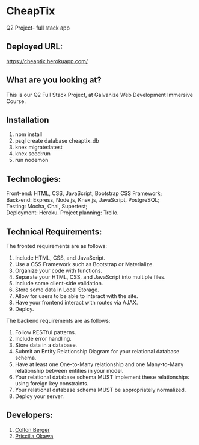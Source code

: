 # CheapTix
Q2 Project- full stack app

## Deployed URL: 
https://cheaptix.herokuapp.com/

## What are you looking at? 
This is our Q2 Full Stack Project, at Galvanize Web Development Immersive Course.

## Installation
1. npm install
2. psql create database cheaptix_db
3. knex migrate:latest
4. knex seed:run
5. run nodemon

## Technologies: 
Front-end: HTML, CSS, JavaScript, Bootstrap CSS Framework;<br>
Back-end: Express, Node.js, Knex.js, JavaScript, PostgreSQL;<br>
Testing: Mocha, Chai, Supertest;<br>
Deployment: Heroku.
Project planning: Trello.

## Technical Requirements:
The fronted requirements are as follows:<br>

1. Include HTML, CSS, and JavaScript.
2. Use a CSS Framework such as Bootstrap or Materialize.
3. Organize your code with functions.
4. Separate your HTML, CSS, and JavaScript into multiple files.
5. Include some client-side validation.
6. Store some data in Local Storage.
7. Allow for users to be able to interact with the site.
8. Have your frontend interact with routes via AJAX.
9. Deploy.

The backend requirements are as follows:<br>

1. Follow RESTful patterns.
2. Include error handling.
3. Store data in a database.
4. Submit an Entity Relationship Diagram for your relational database schema.
5. Have at least one One-to-Many relationship and one Many-to-Many relationship between entities in your model.
6. Your relational database schema MUST implement these relationships using foreign key constraints.
7. Your relational database schema MUST be appropriately normalized.
8. Deploy your server.

## Developers:
1. [Colton Berger](https://github.com/coltonberger)
2. [Priscilla Okawa](https://github.com/prisoka)
